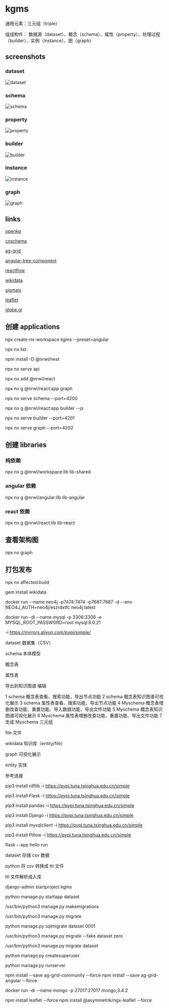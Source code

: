 # kgms

通用元素：三元组（triple）

组成构件： 数据源（dataset）、概念（schema）、属性（property）、处理过程（builder）、实例（instance）、图（graph）

## screenshots

### dataset

![dataset](/screenshots/dataset.png)

### schema

![schema](/screenshots/schema.png)

### property

![property](/screenshots/property.png)

### builder

![builder](/screenshots/builder.png)

### instance

![instance](/screenshots/instance.png)

### graph

![graph](/screenshots/graph.png)


## links

[openkg](http://www.openkg.cn/)

[cnschema](http://cnschema.openkg.cn/)

[ag-grid](https://www.ag-grid.com/)

[angular-tree-component](https://angular2-tree.readme.io/docs)

[reactflow](https://reactflow.dev/)

[wikidata](https://www.wikidata.org/wiki/Special:EntityData/Q5.json)

[sigmajs](https://www.sigmajs.org/)

[leaflet](https://leafletjs.com/)

[globe.gl](https://globe.gl/)



## 创建 applications

npx create-nx-workspace kgms --preset=angular

npx nx list

npm install -D @nrwl/nest

npx nx serve api

npx nx add @nrwl/react

npx nx g @nrwl/react:app graph

npx nx serve schema --port=4200

npx nx g @nrwl/react:app builder --js

npx nx serve builder --port=4201

npx nx serve graph --port=4202

## 创建 libraries

### 纯依赖

npx nx g @nrwl/workspace:lib lib-shared

### angular 依赖

npx nx g @nrwl/angular:lib lib-angular

### react 依赖

npx nx g @nrwl/react:lib lib-react

## 查看架构图

npx nx graph

## 打包发布

npx nx affected:build

gem install wikidata

docker run --name neo4j -p7474:7474 -p7687:7687 -d --env NEO4J_AUTH=neo4j/eszrdxtfc neo4j:latest

docker run -di --name mysql -p 3306:3306 -e MYSQL_ROOT_PASSWORD=root mysql:8.0.21

-i https://mirrors.aliyun.com/pypi/simple/

dataset 数据集（CSV）

schema 本体模型

概念表

属性表

导出到知识图谱
编辑

1 schema 概念表查看、搜索功能，导出节点功能
2 schema 概念表知识图谱可视化展示
3 schema 属性表查看、搜索功能，导出节点功能
4 Myschema 概念表增删改查功能、重置功能、导入数据功能、导出文件功能
5 Myschema 概念表知识图谱可视化展示
6 Myschema 属性表增删改查功能、重置功能、导出文件功能
7 生成 Myschema 三元组

file 文件

wikidata 知识库（entity/file）

graph 可视化展示

entity 实体

参考连接

pip3 install rdflib -i https://pypi.tuna.tsinghua.edu.cn/simple

pip3 install Flask -i https://pypi.tuna.tsinghua.edu.cn/simple

pip3 install pandas -i https://pypi.tuna.tsinghua.edu.cn/simple

pip3 install Django -i https://pypi.tuna.tsinghua.edu.cn/simple

pip3 install mysqlclient -i https://pypi.tuna.tsinghua.edu.cn/simple

pip3 install Pillow -i https://pypi.tuna.tsinghua.edu.cn/simple

flask --app hello run

dataset 存储 csv 数据

python 将 csv 转换成 ttl 文件

ttl 文件解析成入库

django-admin startproject kgms

python manage.py startapp dataset

/usr/bin/python3 manage.py makemigrations

/usr/bin/python3 manage.py migrate

python manage.py sqlmigrate dataset 0001

/usr/bin/python3 manage.py migrate --fake dataset zero

/usr/bin/python3 manage.py migrate dataset

python manage.py createsuperuser

python manage.py runserver

npm install --save ag-grid-community --force
npm install --save ag-grid-angular --force


docker run -di --name mongo -p 27017:27017 mongo;3.4.2



npm install leaflet --force
npm install @asymmetrik/ngx-leaflet --force